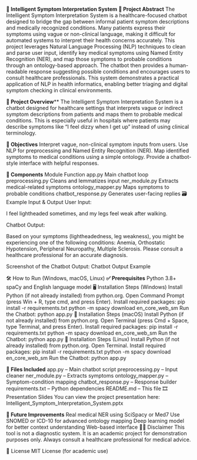 **🧠 Intelligent Symptom Interpretation System**
**📄 Project Abstract**
The Intelligent Symptom Interpretation System is a healthcare-focused chatbot designed to bridge the gap between informal patient symptom descriptions and medically recognized conditions. Many patients express their symptoms using vague or non-clinical language, making it difficult for automated systems to interpret their health concerns accurately. This project leverages Natural Language Processing (NLP) techniques to clean and parse user input, identify key medical symptoms using Named Entity Recognition (NER), and map those symptoms to probable conditions through an ontology-based approach. The chatbot then provides a human-readable response suggesting possible conditions and encourages users to consult healthcare professionals. This system demonstrates a practical application of NLP in health informatics, enabling better triaging and digital symptom checking in clinical environments.

**📘 Project Overview****
The Intelligent Symptom Interpretation System is a chatbot designed for healthcare settings that interprets vague or indirect symptom descriptions from patients and maps them to probable medical conditions. This is especially useful in hospitals where patients may describe symptoms like “I feel dizzy when I get up” instead of using clinical terminology.

**🎯 Objectives**
Interpret vague, non-clinical symptom inputs from users.
Use NLP for preprocessing and Named Entity Recognition (NER).
Map identified symptoms to medical conditions using a simple ontology.
Provide a chatbot-style interface with helpful responses.

**🧩 Components**
Module	Function
app.py	Main chatbot loop
preprocessing.py	Cleans and lemmatizes input
ner_module.py	Extracts medical-related symptoms
ontology_mapper.py	Maps symptoms to probable conditions
chatbot_response.py	Generates user-facing replies
🗃 Example Input & Output
User Input:

I feel lightheaded sometimes, and my legs feel weak after walking.

Chatbot Output:

Based on your symptoms (lightheadedness, leg weakness), you might be experiencing one of the following conditions: Anemia, Orthostatic Hypotension, Peripheral Neuropathy, Multiple Sclerosis. Please consult a healthcare professional for an accurate diagnosis.

Screenshot of the Chatbot Output: Chatbot Output Example

🛠 How to Run (Windows, macOS, Linux)
**✅ Prerequisites**
Python 3.8+
spaCy and English language model
🖥 Installation Steps (Windows)
Install Python (if not already installed) from python.org.
Open Command Prompt (press Win + R, type cmd, and press Enter).
Install required packages:
pip install -r requirements.txt
python -m spacy download en_core_web_sm
Run the Chatbot:
python app.py
🍏 Installation Steps (macOS)
Install Python (if not already installed) from python.org.
Open Terminal (press Cmd + Space, type Terminal, and press Enter).
Install required packages:
pip install -r requirements.txt
python -m spacy download en_core_web_sm
Run the Chatbot:
python app.py
🐧 Installation Steps (Linux)
Install Python (if not already installed) from python.org.
Open Terminal.
Install required packages:
pip install -r requirements.txt
python -m spacy download en_core_web_sm
Run the Chatbot:
python app.py

**📂 Files Included**
app.py – Main chatbot script
preprocessing.py – Input cleaner
ner_module.py – Extracts symptoms
ontology_mapper.py – Symptom-condition mapping
chatbot_response.py – Response builder
requirements.txt – Python dependencies
README.md – This file
🎞 Presentation Slides
You can view the project presentation here: Intelligent_Symptom_Interpretation_System.pptx

**🧠 Future Improvements**
Real medical NER using SciSpacy or Med7
Use SNOMED or ICD-10 for advanced ontology mapping
Deep learning model for better context understanding
Web-based interface
👨‍⚕️ Disclaimer
This tool is not a diagnostic system. It is an academic project for demonstration purposes only. Always consult a healthcare professional for medical advice.

📜 License
MIT License (for academic use)
